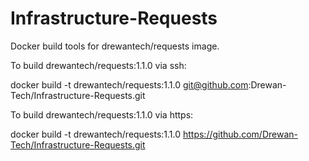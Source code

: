 # Infrastructure-Requests
Docker build tools for drewantech/requests image.

To build drewantech/requests:1.1.0 via ssh:

docker build -t drewantech/requests:1.1.0 git@github.com:Drewan-Tech/Infrastructure-Requests.git

To build drewantech/requests:1.1.0 via https:

docker build -t drewantech/requests:1.1.0 https://github.com/Drewan-Tech/Infrastructure-Requests.git
